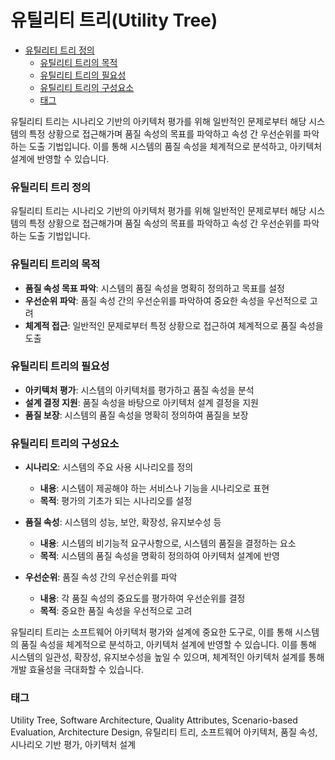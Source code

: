 # 유틸리티 트리(Utility Tree)

<!-- mtoc-start -->

- [유틸리티 트리 정의](#유틸리티-트리-정의)
  - [유틸리티 트리의 목적](#유틸리티-트리의-목적)
  - [유틸리티 트리의 필요성](#유틸리티-트리의-필요성)
  - [유틸리티 트리의 구성요소](#유틸리티-트리의-구성요소)
  - [태그](#태그)

<!-- mtoc-end -->

유틸리티 트리는 시나리오 기반의 아키텍처 평가를 위해 일반적인 문제로부터 해당 시스템의 특정 상황으로 접근해가며 품질 속성의 목표를 파악하고 속성 간 우선순위를 파악하는 도출 기법입니다. 이를 통해 시스템의 품질 속성을 체계적으로 분석하고, 아키텍처 설계에 반영할 수 있습니다.

### 유틸리티 트리 정의

유틸리티 트리는 시나리오 기반의 아키텍처 평가를 위해 일반적인 문제로부터 해당 시스템의 특정 상황으로 접근해가며 품질 속성의 목표를 파악하고 속성 간 우선순위를 파악하는 도출 기법입니다.

### 유틸리티 트리의 목적

- **품질 속성 목표 파악**: 시스템의 품질 속성을 명확히 정의하고 목표를 설정
- **우선순위 파악**: 품질 속성 간의 우선순위를 파악하여 중요한 속성을 우선적으로 고려
- **체계적 접근**: 일반적인 문제로부터 특정 상황으로 접근하여 체계적으로 품질 속성을 도출

### 유틸리티 트리의 필요성

- **아키텍처 평가**: 시스템의 아키텍처를 평가하고 품질 속성을 분석
- **설계 결정 지원**: 품질 속성을 바탕으로 아키텍처 설계 결정을 지원
- **품질 보장**: 시스템의 품질 속성을 명확히 정의하여 품질을 보장

### 유틸리티 트리의 구성요소

- **시나리오**: 시스템의 주요 사용 시나리오를 정의

  - **내용**: 시스템이 제공해야 하는 서비스나 기능을 시나리오로 표현
  - **목적**: 평가의 기초가 되는 시나리오를 설정

- **품질 속성**: 시스템의 성능, 보안, 확장성, 유지보수성 등

  - **내용**: 시스템의 비기능적 요구사항으로, 시스템의 품질을 결정하는 요소
  - **목적**: 시스템의 품질 속성을 명확히 정의하여 아키텍처 설계에 반영

- **우선순위**: 품질 속성 간의 우선순위를 파악
  - **내용**: 각 품질 속성의 중요도를 평가하여 우선순위를 결정
  - **목적**: 중요한 품질 속성을 우선적으로 고려

유틸리티 트리는 소프트웨어 아키텍처 평가와 설계에 중요한 도구로, 이를 통해 시스템의 품질 속성을 체계적으로 분석하고, 아키텍처 설계에 반영할 수 있습니다. 이를 통해 시스템의 일관성, 확장성, 유지보수성을 높일 수 있으며, 체계적인 아키텍처 설계를 통해 개발 효율성을 극대화할 수 있습니다.

### 태그

Utility Tree, Software Architecture, Quality Attributes, Scenario-based Evaluation, Architecture Design, 유틸리티 트리, 소프트웨어 아키텍처, 품질 속성, 시나리오 기반 평가, 아키텍처 설계
